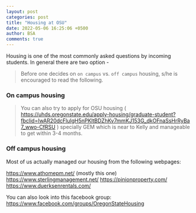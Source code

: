 ```yaml
---
layout: post
categories: post
title: "Housing at OSU"
date: 2022-05-06 16:25:06 +0500
author: BSA
comments: true
---
```


Housing is one of the most commonly asked questions by incoming students. In general there are two option - 

> Before one decides on `on campus` vs. `off campus` housing, s/he is encouraged to read the following.

### On campus housing

> You can also try to apply for OSU housing ( https://uhds.oregonstate.edu/apply-housing/graduate-student?fbclid=IwAR20dcFluIgH5nPKltBDZhKv7mmKJ153G_dkOFnaSsHrRyBa7_wwo-CfRSU ) specially GEM which is near to Kelly and manageable to get within 3-4 months.

### Off campus housing

Most of us actually managed our housing from the following webpages:

https://www.athomepm.net/ (mostly this one)
https://www.sterlingmanagement.net/
https://pinionproperty.com/
https://www.duerksenrentals.com/

You can also look into this facebook group: https://www.facebook.com/groups/OregonStateHousing
